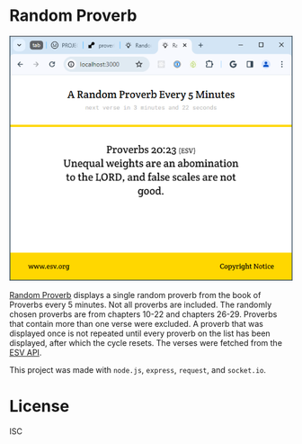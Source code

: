 # Random Proverb

![screen](public/img/screencap.png)

[Random Proverb](https://proverbs.onrender.com/) displays a single random proverb from the book of Proverbs every 5 minutes. Not all proverbs are included. The randomly chosen proverbs are from chapters 10-22 and chapters 26-29. Proverbs that contain more than one verse were excluded. A proverb that was displayed once is not repeated until every proverb on the list has been displayed, after which the cycle resets. The verses were fetched from the [ESV API](https://api.esv.org/).

This project was made with `node.js`, `express`, `request`, and `socket.io`.

# License

ISC
